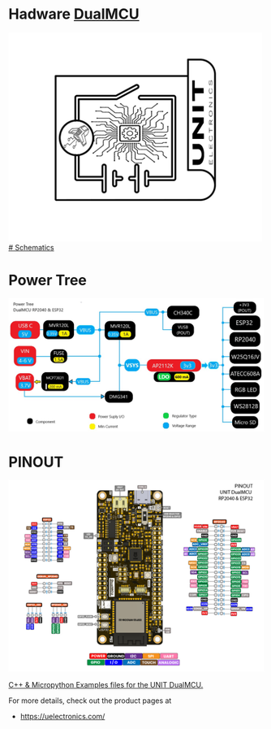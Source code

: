 
# Hadware [DualMCU](https://github.com/UNIT-Electronics/DualMCU) 


<a href="https://github.com/UNIT-Electronics/DualMCU/blob/main/Hardware/UE0002_DualMCUv30_Schematic.pdf"><img src="Resources/Schematics_icon.jpg?raw=false" width="500px"><br/># Schematics</a>

# Power Tree

<img src="Resources/DUALMCU-PowerTree.jpg?raw=false" width="1000px"><br/>

# PINOUT

<img src="Resources/EU0002-DUALMCU V3.1.jpg?raw=false" width="1000px"><br/>

[C++ & Micropython Examples files for the UNIT DualMCU.](https://github.com/UNIT-Electronics/DualMCU/tree/main/Examples) 

For more details, check out the product pages at
* https://uelectronics.com/
